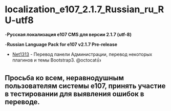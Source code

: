 # localization_e107_2.1.7_Russian_ru_RU-utf8

-**Русская локализация e107 CMS для версии 2.1.7 (utf-8)** 

-**Russian Language Pack for e107 v2.1.7 Pre-release**
 
* [Net1313](http://www.e107club.ru/plugins/forum/forum_viewtopic.php?66838.20#post_66853) - Перевод панели Администрации, перевод некоторых плагинов и темы Bootstrap3. @octocat:+1:

## Просьба ко всем, неравнодушным пользователям системы e107, принять участие в тестировании для выявления ошибок в переводе.
